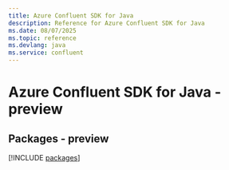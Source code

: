 ```yaml
---
title: Azure Confluent SDK for Java
description: Reference for Azure Confluent SDK for Java
ms.date: 08/07/2025
ms.topic: reference
ms.devlang: java
ms.service: confluent
---
```

# Azure Confluent SDK for Java - preview
## Packages - preview
[!INCLUDE [packages](confluent-index.md)]